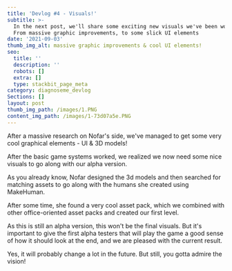 ```yaml
---
title: 'Devlog #4 - Visuals!'
subtitle: >-
  In the next post, we'll share some exciting new visuals we've been working on.
  From massive graphic improvements, to some slick UI elements
date: '2021-09-03'
thumb_img_alt: massive graphic improvements & cool UI elements!
seo:
  title: ''
  description: ''
  robots: []
  extra: []
  type: stackbit_page_meta
category: diagnoseme_devlog
Sections: []
layout: post
thumb_img_path: /images/1.PNG
content_img_path: /images/1-73d07a5e.PNG
---
```

After a massive research on Nofar's side, we've managed to get some very cool graphical elements - UI & 3D models!



After the basic game systems worked, we realized we now need some nice visuals to go along with our alpha version.

As you already know, Nofar designed the 3d models and then searched for matching assets to go along with the humans she created using MakeHuman.

After some time, she found a very cool asset pack, which we combined with other office-oriented asset packs and created our first level.

As this is still an alpha version, this won't be the final visuals. But it's important to give the first alpha testers that will play the game a good sense of how it should look at the end, and we are pleased with the current result.



Yes, it will probably change a lot in the future. But still, you gotta admire the vision!



